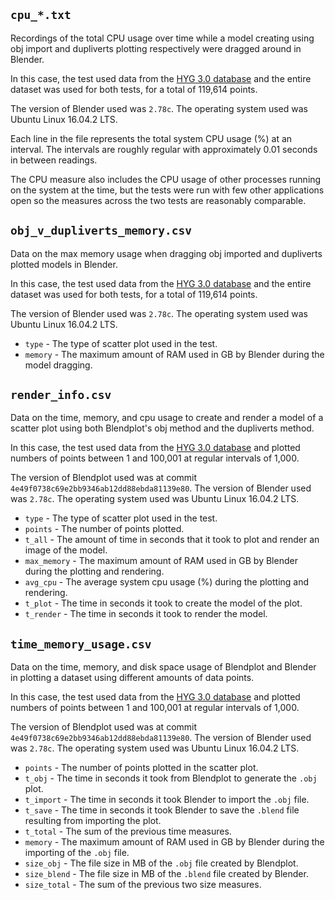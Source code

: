 ## `cpu_*.txt`
Recordings of the total CPU usage over time while a model creating using obj import and dupliverts plotting respectively were dragged around in Blender.

In this case, the test used data from the [HYG 3.0 database](http://astronexus.com/node/34) and the entire dataset was used for both tests, for a total of 119,614 points.

The version of Blender used was `2.78c`. The operating system used was Ubuntu Linux 16.04.2 LTS.

Each line in the file represents the total system CPU usage (%) at an interval. The intervals are roughly regular with approximately 0.01 seconds in between readings.

The CPU measure also includes the CPU usage of other processes running on the system at the time, but the tests were run with few other applications open so the measures across the two tests are reasonably comparable.

## `obj_v_dupliverts_memory.csv`
Data on the max memory usage when dragging obj imported and dupliverts plotted models in Blender.

In this case, the test used data from the [HYG 3.0 database](http://astronexus.com/node/34) and the entire dataset was used for both tests, for a total of 119,614 points.

The version of Blender used was `2.78c`. The operating system used was Ubuntu Linux 16.04.2 LTS.

* `type` - The type of scatter plot used in the test.
* `memory` - The maximum amount of RAM used in GB by Blender during the model dragging.

## `render_info.csv`
Data on the time, memory, and cpu usage to create and render a model of a scatter plot using both Blendplot's obj method and the dupliverts method.

In this case, the test used data from the [HYG 3.0 database](http://astronexus.com/node/34) and plotted numbers of points between 1 and 100,001 at regular intervals of 1,000.

The version of Blendplot used was at commit `4e49f0738c69e2bb9346ab12dd88ebda81139e80`. The version of Blender used was `2.78c`. The operating system used was Ubuntu Linux 16.04.2 LTS.

* `type` - The type of scatter plot used in the test.
* `points` - The number of points plotted.
* `t_all` - The amount of time in seconds that it took to plot and render an image of the model.
* `max_memory` - The maximum amount of RAM used in GB by Blender during the plotting and rendering.
* `avg_cpu` - The average system cpu usage (%) during the plotting and rendering.
* `t_plot` - The time in seconds it took to create the model of the plot.
* `t_render` - The time in seconds it took to render the model.

## `time_memory_usage.csv`
Data on the time, memory, and disk space usage of Blendplot and Blender in plotting a dataset using different amounts of data points.

In this case, the test used data from the [HYG 3.0 database](http://astronexus.com/node/34) and plotted numbers of points between 1 and 100,001 at regular intervals of 1,000.

The version of Blendplot used was at commit `4e49f0738c69e2bb9346ab12dd88ebda81139e80`. The version of Blender used was `2.78c`. The operating system used was Ubuntu Linux 16.04.2 LTS.

* `points` - The number of points plotted in the scatter plot.
* `t_obj` - The time in seconds it took from Blendplot to generate the `.obj` plot.
* `t_import` - The time in seconds it took Blender to import the `.obj` file.
* `t_save` - The time in seconds it took Blender to save the `.blend` file resulting from importing the plot.
* `t_total` - The sum of the previous time measures.
* `memory` - The maximum amount of RAM used in GB by Blender during the importing of the `.obj` file.
* `size_obj` - The file size in MB of the `.obj` file created by Blendplot.
* `size_blend` - The file size in MB of the `.blend` file created by Blender.
* `size_total` - The sum of the previous two size measures.
